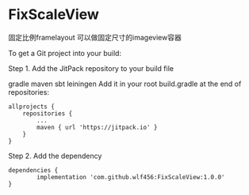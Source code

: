 # FixScaleView
固定比例framelayout 可以做固定尺寸的imageview容器

To get a Git project into your build:

Step 1. Add the JitPack repository to your build file

gradle
maven
sbt
leiningen
Add it in your root build.gradle at the end of repositories:

	allprojects {
		repositories {
			...
			maven { url 'https://jitpack.io' }
		}
	}
Step 2. Add the dependency

	dependencies {
	        implementation 'com.github.wlf456:FixScaleView:1.0.0'
	}
